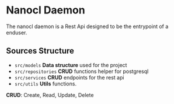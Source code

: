 # Nanocl Daemon

The nanocl daemon is a Rest Api designed to be the entrypoint of a enduser.


## Sources Structure

- `src/models` **Data structure** used for the project
- `src/repositories` **CRUD** functions helper for postgresql
- `src/services` **CRUD** endpoints for the rest api
- `src/utils` **Utils** functions.

**CRUD**: Create, Read, Update, Delete
